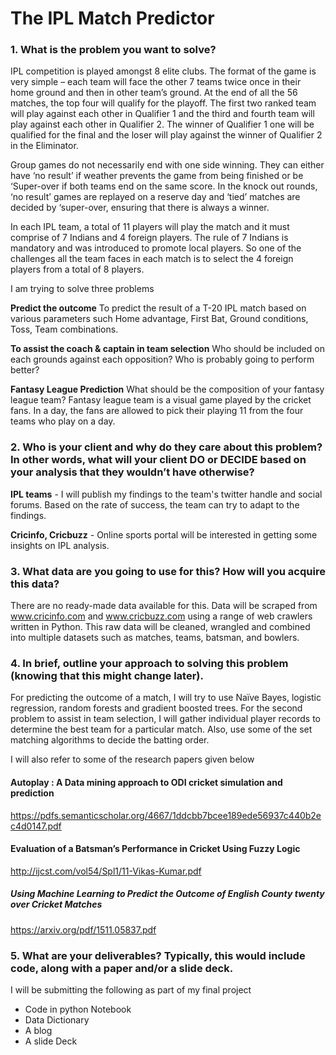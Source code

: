 # The IPL Match Predictor
### 1. What is the problem you want to solve?
IPL competition is played amongst 8 elite clubs. The format of the game is very simple – each team will face the other 7 teams twice once in their home ground and then in other team’s ground. At the end of all the 56 matches, the top four will qualify for the playoff. The first two ranked team will play against each other in Qualifier 1 and the third and fourth team will play against each other in Qualifier 2. The winner of Qualifier 1 one will be qualified for the final and the loser will play against the winner of Qualifier 2 in the Eliminator. 

Group games do not necessarily end with one side winning. They can either have ‘no result’ if weather prevents the game from being finished or be ‘Super-over if both teams end on the same score. In the knock out rounds, ‘no result’ games are replayed on a reserve day and ‘tied’ matches are decided by ‘super-over, ensuring that there is always a winner.

In each IPL team, a total of 11 players will play the match and it must comprise of 7 Indians and 4 foreign players. The rule of 7 Indians is mandatory and was introduced to promote local players. So one of the challenges all the team faces in each match is to select the 4 foreign players from a total of 8 players. 

I am trying to solve three problems 

**Predict the outcome**
To predict the result of a T-20 IPL match based on various parameters such Home advantage, First Bat, Ground conditions, Toss, Team combinations. 

**To assist the coach & captain in team selection** 
Who should be included on each grounds against each opposition? Who is probably going to perform better? 

**Fantasy League Prediction**
What should be the composition of your fantasy league team? Fantasy league team is a visual game played by the cricket fans. In a day, the fans are allowed to pick their playing 11 from the four teams who play on a day. 

### 2. Who is your client and why do they care about this problem? In other words, what will your client DO or DECIDE based on your analysis that they wouldn’t have otherwise?
**IPL teams** - I will publish my findings to the team's twitter handle and social forums. Based on the rate of success, the team can try to adapt to the findings. 

**Cricinfo, Cricbuzz** - Online sports portal will be interested in getting some insights on IPL analysis.

### 3. What data are you going to use for this? How will you acquire this data?
There are no ready-made data available for this. Data will be scraped from www.cricinfo.com and www.cricbuzz.com using a range of web crawlers written in Python. This raw data will be cleaned, wrangled and combined into multiple datasets such as matches, teams, batsman, and bowlers.

### 4. In brief, outline your approach to solving this problem (knowing that this might change later).
For predicting the outcome of a match, I will try to use Naïve Bayes, logistic regression, random forests and gradient boosted trees. For the second problem to assist in team selection, I will gather individual player records to determine the best team for a particular match. Also, use some of the set matching algorithms to decide the batting order. 

I will also refer to some of the research papers given below

#### Autoplay : A Data mining approach to ODI cricket simulation and prediction
https://pdfs.semanticscholar.org/4667/1ddcbb7bcee189ede56937c440b2ec4d0147.pdf

#### Evaluation of a Batsman’s Performance in Cricket Using Fuzzy Logic
http://ijcst.com/vol54/Spl1/11-Vikas-Kumar.pdf

##### Using Machine Learning to Predict the Outcome of English County twenty over Cricket Matches
https://arxiv.org/pdf/1511.05837.pdf


### 5.	What are your deliverables? Typically, this would include code, along with a paper and/or a slide deck.
I will be submitting the following as part of my final project
- Code in python Notebook
- Data Dictionary
- A blog
- A slide Deck

